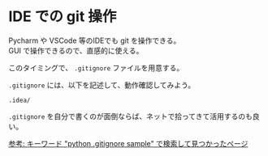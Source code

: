 # IDE での git 操作

Pycharm や VSCode 等のIDEでも git を操作できる。  
GUI で操作できるので、直感的に使える。  

このタイミングで、 `.gitignore` ファイルを用意する。  

`.gitignore` には、以下を記述して、動作確認してみよう。

```.gitignore
.idea/
```

`.gitignore` を自分で書くのが面倒ならば、ネットで拾ってきて活用するのも良い。

[参考: キーワード "python .gitignore sample" で検索して見つかったページ](https://github.com/github/gitignore/blob/main/Python.gitignore)
